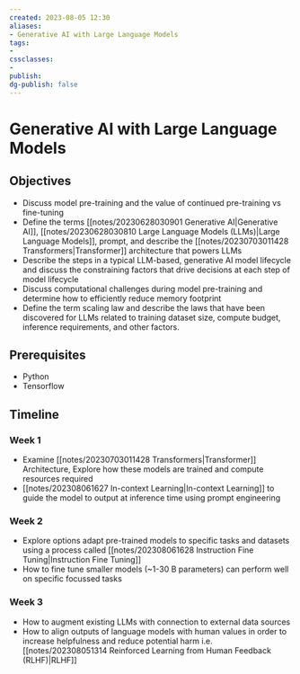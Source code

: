 ```yaml
---
created: 2023-08-05 12:30
aliases: 
- Generative AI with Large Language Models
tags:
- 
cssclasses:
- 
publish:
dg-publish: false
---
```


<!--
tags: 
-->

<!--internal
parent:: [[]]
child:: [[]]
related:: [[]]
-->

<!--external
- [ ] []()
-->

# Generative AI with Large Language Models

## Objectives

- Discuss model pre-training and the value of continued pre-training vs fine-tuning
- Define the terms [[notes/20230628030901 Generative AI|Generative AI]], [[notes/20230628030810 Large Language Models (LLMs)|Large Language Models]], prompt, and describe the  [[notes/20230703011428 Transformers|Transformer]] architecture that powers LLMs
- Describe the steps in a typical LLM-based, generative AI model lifecycle and discuss the constraining factors that drive decisions at each step of model lifecycle
- Discuss computational challenges during model pre-training and determine how to efficiently reduce memory footprint
- Define the term scaling law and describe the laws that have been discovered for LLMs related to training dataset size, compute budget, inference requirements, and other factors.

## Prerequisites

- Python
- Tensorflow

## Timeline
### Week 1

- Examine [[notes/20230703011428 Transformers|Transformer]] Architecture, Explore how these models are trained and compute resources required
- [[notes/202308061627 In-context Learning|In-context Learning]] to guide the model to output at inference time using prompt engineering

### Week 2

- Explore options adapt pre-trained models to specific tasks and datasets using a process called [[notes/202308061628 Instruction Fine Tuning|Instruction Fine Tuning]]
- How to fine tune smaller models (~1-30 B parameters) can perform well on specific focussed tasks

### Week 3

- How to augment existing LLMs with connection to external data sources
- How to align outputs of language models with human values in order to increase helpfulness and reduce potential harm i.e. [[notes/202308051314 Reinforced Learning from Human Feedback (RLHF)|RLHF]]
